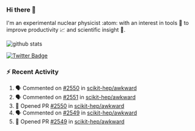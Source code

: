 ### Hi there 👋 

I'm an experimental nuclear physicist :atom: with an interest in tools :wrench: to improve productivity :chart_with_upwards_trend: and scientific insight :telescope:.

![github stats](https://github-readme-stats.vercel.app/api?username=agoose77&show_icons=true&hide_rank=true&hide_title=true&bg_color=30,e76445,904e95&text_color=efe3ec&icon_color=efe3ec)
<!--
**agoose77/agoose77** is a ✨ _special_ ✨ repository because its `README.md` (this file) appears on your GitHub profile.

Here are some ideas to get you started:

- 🔭 I’m currently working on ...
- 🌱 I’m currently learning ...
- 👯 I’m looking to collaborate on ...
- 🤔 I’m looking for help with ...
- 💬 Ask me about ...
- 📫 How to reach me: ...
- 😄 Pronouns: ...
- ⚡ Fun fact: ...
-->

[![Twitter Badge](https://img.shields.io/twitter/follow/agoose77?style=flat-square&logo=Twitter&logoColor=white&color=cornflowerblue)](https://twitter.com/agoose77)

### :zap: Recent Activity

<!--START_SECTION:activity-->
1. 🗣 Commented on [#2550](https://github.com/scikit-hep/awkward/issues/2550) in [scikit-hep/awkward](https://github.com/scikit-hep/awkward)
2. 🗣 Commented on [#2551](https://github.com/scikit-hep/awkward/issues/2551) in [scikit-hep/awkward](https://github.com/scikit-hep/awkward)
3. 💪 Opened PR [#2550](https://github.com/scikit-hep/awkward/pull/2550) in [scikit-hep/awkward](https://github.com/scikit-hep/awkward)
4. 🗣 Commented on [#2549](https://github.com/scikit-hep/awkward/issues/2549) in [scikit-hep/awkward](https://github.com/scikit-hep/awkward)
5. 💪 Opened PR [#2549](https://github.com/scikit-hep/awkward/pull/2549) in [scikit-hep/awkward](https://github.com/scikit-hep/awkward)
<!--END_SECTION:activity-->
